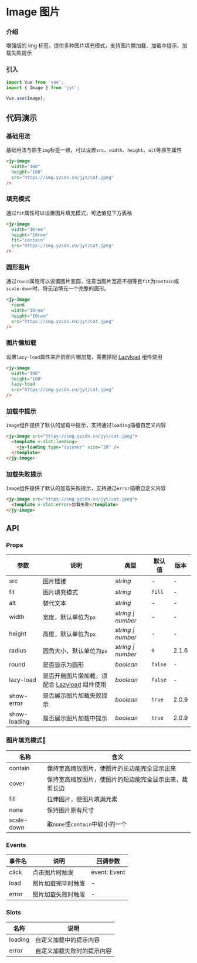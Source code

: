 # Image 图片

### 介绍

增强版的 img 标签，提供多种图片填充模式，支持图片懒加载、加载中提示、加载失败提示

### 引入

``` javascript
import Vue from 'vue';
import { Image } from 'jyt';

Vue.use(Image);
```

## 代码演示

### 基础用法

基础用法与原生`img`标签一致，可以设置`src`、`width`、`height`、`alt`等原生属性

```html
<jy-image
  width="100"
  height="100"
  src="https://img.yzcdn.cn/jyt/cat.jpeg"
/>
```

### 填充模式

通过`fit`属性可以设置图片填充模式，可选值见下方表格

```html
<jy-image
  width="10rem"
  height="10rem"
  fit="contain"
  src="https://img.yzcdn.cn/jyt/cat.jpeg"
/>
```

### 圆形图片

通过`round`属性可以设置图片变圆，注意当图片宽高不相等且`fit`为`contain`或`scale-down`时，将无法填充一个完整的圆形。

```html
<jy-image
  round
  width="10rem"
  height="10rem"
  src="https://img.yzcdn.cn/jyt/cat.jpeg"
/>
```

### 图片懒加载

设置`lazy-load`属性来开启图片懒加载，需要搭配 [Lazyload](#/zh-CN/lazyload) 组件使用

```html
<jy-image
  width="100"
  height="100"
  lazy-load
  src="https://img.yzcdn.cn/jyt/cat.jpeg"
/>
```

### 加载中提示

`Image`组件提供了默认的加载中提示，支持通过`loading`插槽自定义内容

```html
<jy-image src="https://img.yzcdn.cn/jyt/cat.jpeg">
  <template v-slot:loading>
    <jy-loading type="spinner" size="20" />
  </template>
</jy-image>
```

### 加载失败提示

`Image`组件提供了默认的加载失败提示，支持通过`error`插槽自定义内容

```html
<jy-image src="https://img.yzcdn.cn/jyt/cat.jpeg">
  <template v-slot:error>加载失败</template>
</jy-image>
```

## API

### Props

| 参数 | 说明 | 类型 | 默认值 | 版本 |
|------|------|------|------|------|
| src | 图片链接 | *string* | - | - |
| fit | 图片填充模式 | *string* | `fill` | - |
| alt | 替代文本 | *string* | - | - |
| width | 宽度，默认单位为`px` | *string \| number* | - | - |
| height | 高度，默认单位为`px` | *string \| number* | - | - |
| radius | 圆角大小，默认单位为`px` | *string \| number* | `0` | 2.1.6 |
| round | 是否显示为圆形 | *boolean* | `false` | - |
| lazy-load | 是否开启图片懒加载，须配合 [Lazyload](#/zh-CN/lazyload) 组件使用 | *boolean* | `false` | - |
| show-error | 是否展示图片加载失败提示 | *boolean* | `true` | 2.0.9 |
| show-loading | 是否展示图片加载中提示 | *boolean* | `true` | 2.0.9 |

### 图片填充模式

| 名称 | 含义 |
|------|------|
| contain | 保持宽高缩放图片，使图片的长边能完全显示出来 |
| cover | 保持宽高缩放图片，使图片的短边能完全显示出来，裁剪长边 |
| fill | 拉伸图片，使图片填满元素 |
| none | 保持图片原有尺寸 |
| scale-down | 取`none`或`contain`中较小的一个 |

### Events

| 事件名 | 说明 | 回调参数 |
|------|------|------|
| click | 点击图片时触发 | event: Event |
| load | 图片加载完毕时触发 | - |
| error | 图片加载失败时触发 | - |

### Slots

| 名称 | 说明 |
|------|------|
| loading | 自定义加载中的提示内容 |
| error | 自定义加载失败时的提示内容 |
